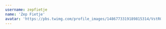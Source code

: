 ```yaml
---
username: zepfietje
name: 'Zep Fietje'
avatar: 'https://pbs.twimg.com/profile_images/1486773319189815314/VstRGufn_normal.jpg'
---
```

